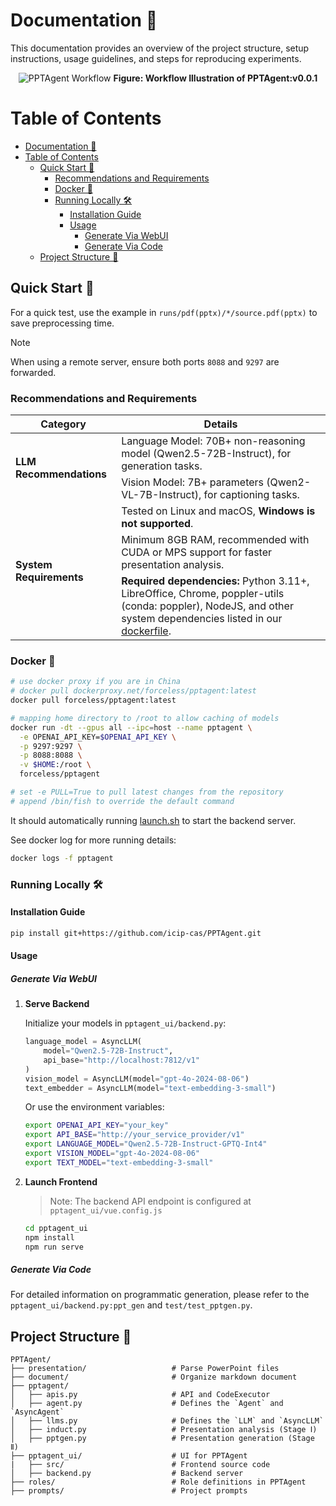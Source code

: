 # Documentation 📝

This documentation provides an overview of the project structure, setup instructions, usage guidelines, and steps for reproducing experiments.

<p align="center">
  <img src="resource/PPTAgent-workflow.jpg" alt="PPTAgent Workflow">
  <b>Figure: Workflow Illustration of PPTAgent:v0.0.1</b>
</p>

Table of Contents
=================
- [Documentation 📝](#documentation-)
- [Table of Contents](#table-of-contents)
  - [Quick Start 🚀](#quick-start-)
    - [Recommendations and Requirements](#recommendations-and-requirements)
    - [Docker 🐳](#docker-)
    - [Running Locally 🛠](#running-locally-)
      - [Installation Guide](#installation-guide)
      - [Usage](#usage)
        - [Generate Via WebUI](#generate-via-webui)
        - [Generate Via Code](#generate-via-code)
  - [Project Structure 📂](#project-structure-)

## Quick Start 🚀

For a quick test, use the example in `runs/pdf(pptx)/*/source.pdf(pptx)` to save preprocessing time.

> [!NOTE]
> When using a remote server, ensure both ports `8088` and `9297` are forwarded.

### Recommendations and Requirements

<table>
  <thead>
    <tr>
      <th>Category</th>
      <th>Details</th>
    </tr>
  </thead>
  <tbody>
    <tr>
      <td rowspan="2"><b>LLM Recommendations</b></td>
      <td>Language Model: 70B+ non-reasoning model (Qwen2.5-72B-Instruct), for generation tasks.</td>
    </tr>
    <tr>
      <td>Vision Model: 7B+ parameters (Qwen2-VL-7B-Instruct), for captioning tasks.</td>
    </tr>
    <tr>
      <td rowspan="3"><b>System Requirements</b></td>
      <td>Tested on Linux and macOS, <b>Windows is not supported</b>.</td>
    </tr>
    <tr>
      <td>Minimum 8GB RAM, recommended with CUDA or MPS support for faster presentation analysis.</td>
    </tr>
    <tr>
      <td><b>Required dependencies:</b> Python 3.11+, LibreOffice, Chrome, poppler-utils (conda: poppler), NodeJS, and other system dependencies listed in our <a href="https://github.com/icip-cas/PPTAgent/blob/docker/pptagent.dockerfile">dockerfile</a>.</td>
    </tr>
  </tbody>
</table>

### Docker 🐳

```bash
# use docker proxy if you are in China
# docker pull dockerproxy.net/forceless/pptagent:latest
docker pull forceless/pptagent:latest

# mapping home directory to /root to allow caching of models
docker run -dt --gpus all --ipc=host --name pptagent \
  -e OPENAI_API_KEY=$OPENAI_API_KEY \
  -p 9297:9297 \
  -p 8088:8088 \
  -v $HOME:/root \
  forceless/pptagent

# set -e PULL=True to pull latest changes from the repository
# append /bin/fish to override the default command
```

It should automatically running [launch.sh](docker/launch.sh) to start the backend server.

See docker log for more running details:
```bash
docker logs -f pptagent
```

### Running Locally 🛠

#### Installation Guide

```bash
pip install git+https://github.com/icip-cas/PPTAgent.git
```

#### Usage

##### Generate Via WebUI

1. **Serve Backend**

   Initialize your models in `pptagent_ui/backend.py`:
   ```python
   language_model = AsyncLLM(
       model="Qwen2.5-72B-Instruct",
       api_base="http://localhost:7812/v1"
   )
   vision_model = AsyncLLM(model="gpt-4o-2024-08-06")
   text_embedder = AsyncLLM(model="text-embedding-3-small")
   ```
   Or use the environment variables:

   ```bash
   export OPENAI_API_KEY="your_key"
   export API_BASE="http://your_service_provider/v1"
   export LANGUAGE_MODEL="Qwen2.5-72B-Instruct-GPTQ-Int4"
   export VISION_MODEL="gpt-4o-2024-08-06"
   export TEXT_MODEL="text-embedding-3-small"
   ```

2. **Launch Frontend**

   > Note: The backend API endpoint is configured at `pptagent_ui/vue.config.js`

   ```bash
   cd pptagent_ui
   npm install
   npm run serve
   ```

##### Generate Via Code

For detailed information on programmatic generation, please refer to the `pptagent_ui/backend.py:ppt_gen` and `test/test_pptgen.py`.

## Project Structure 📂

```
PPTAgent/
├── presentation/                   # Parse PowerPoint files
├── document/                       # Organize markdown document
├── pptagent/
│   ├── apis.py                     # API and CodeExecutor
│   ├── agent.py                    # Defines the `Agent` and `AsyncAgent`
│   ├── llms.py                     # Defines the `LLM` and `AsyncLLM`
│   ├── induct.py                   # Presentation analysis (Stage Ⅰ)
│   ├── pptgen.py                   # Presentation generation (Stage Ⅱ)
├── pptagent_ui/                    # UI for PPTAgent
|   ├── src/                        # Frontend source code
│   ├── backend.py                  # Backend server
├── roles/                          # Role definitions in PPTAgent
├── prompts/                        # Project prompts
```
